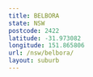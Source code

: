 ```yaml
---
title: BELBORA
state: NSW
postcode: 2422
latitude: -31.973082
longitude: 151.865806
url: /nsw/belbora/
layout: suburb
---
```

